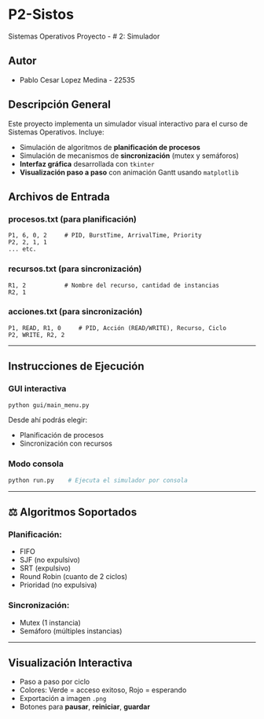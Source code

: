 # P2-Sistos

Sistemas Operativos Proyecto - # 2: Simulador

## Autor

- Pablo Cesar Lopez Medina - 22535

## Descripción General

Este proyecto implementa un simulador visual interactivo para el curso de Sistemas Operativos. Incluye:

- Simulación de algoritmos de **planificación de procesos**
- Simulación de mecanismos de **sincronización** (mutex y semáforos)
- **Interfaz gráfica** desarrollada con `tkinter`
- **Visualización paso a paso** con animación Gantt usando `matplotlib`

## Archivos de Entrada

### procesos.txt (para planificación)

```
P1, 6, 0, 2     # PID, BurstTime, ArrivalTime, Priority
P2, 2, 1, 1
... etc.
```

### recursos.txt (para sincronización)

```
R1, 2           # Nombre del recurso, cantidad de instancias
R2, 1
```

### acciones.txt (para sincronización)

```
P1, READ, R1, 0     # PID, Acción (READ/WRITE), Recurso, Ciclo
P2, WRITE, R2, 2
```

---

## Instrucciones de Ejecución

### GUI interactiva

```bash
python gui/main_menu.py
```

Desde ahí podrás elegir:

- Planificación de procesos
- Sincronización con recursos

### Modo consola

```bash
python run.py    # Ejecuta el simulador por consola
```

---

## ⚖️ Algoritmos Soportados

### Planificación:

- FIFO
- SJF (no expulsivo)
- SRT (expulsivo)
- Round Robin (cuanto de 2 ciclos)
- Prioridad (no expulsiva)

### Sincronización:

- Mutex (1 instancia)
- Semáforo (múltiples instancias)

---

## Visualización Interactiva

- Paso a paso por ciclo
- Colores: Verde = acceso exitoso, Rojo = esperando
- Exportación a imagen `.png`
- Botones para **pausar**, **reiniciar**, **guardar**
